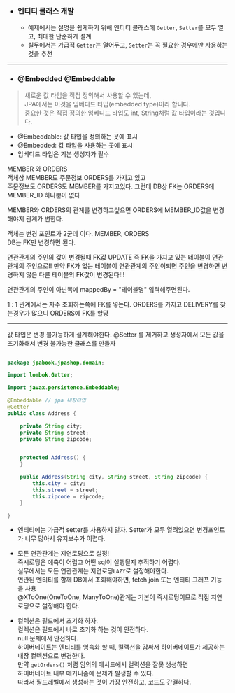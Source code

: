 * ### 엔티티 클래스 개발
  * 예제에서는 설명을 쉽게하기 위해 엔티티 클래스에 `Getter`, `Setter`를 모두 열고, 최대한 단순하게 설계
  * 실무에서는 가급적 `Getter`는 열어두고, `Setter`는 꼭 필요한 경우에만 사용하는 것을 추천


___
* ### @Embedded @Embeddable
> 새로운 값 타입을 직접 정의해서 사용할 수 있는데,   
>JPA에서는 이것을 임베디드 타입(embedded type)이라 합니다.  
>중요한 것은 직접 정의한 임베디드 타입도 int, String처럼 값 타입이라는 것입니다.
>

* @Embeddable: 값 타입을 정의하는 곳에 표시
* @Embedded: 값 타입을 사용하는 곳에 표시
* 임베디드 타입은 기본 생성자가 필수


MEMBER 와 ORDERS   
객체상 MEMBER도 주문정보 ORDERS를 가지고 있고   
주문정보도 ORDERS도 MEMBER를 가지고있다.
그런데 DB상 FK는 ORDERS에 MEMBER_ID 하나뿐이 없다

MEMBER와 ORDERS의 관계를 변경하고싶으면 
ORDERS에 MEMBER_ID값을 변경해야지 관계가 변한다.  

객체는 변경 포인트가 2군데 이다. MEMBER, ORDERS  
DB는 FK만 변경하면 된다.

연관관계의 주인의 값이 변경될때 FK값 UPDATE 즉 FK을 가지고 있는 테이블이 연관관계의 주인으로!!
만약 FK가 없는 테이블이 연관관계의 주인이되면 주인을 변경하면 변경하지 않은 다른 테이블의 FK값이 변경된다!!!  

연관관계의 주인이 아닌쪽에 mappedBy = "테이블명" 입력해주면된다.


  
  
1 : 1 관계에서는 자주 조회하는쪽에 FK를 넣는다.
ORDERS를 가지고 DELIVERY를 찾는경우가 많으니 ORDERS에 FK를 할당

___

값 타입은 변경 불가능하게 설계해야한다.
@Setter 를 제거하고 생성자에서 모든 값을 초기화해서 변경 불가능한 클래스를 만들자

```java

package jpabook.jpashop.domain;

import lombok.Getter;

import javax.persistence.Embeddable;

@Embeddable // jpa 내장타입
@Getter
public class Address {

    private String city;
    private String street;
    private String zipcode;


    protected Address() {
    }

    public Address(String city, String street, String zipcode) {
        this.city = city;
        this.street = street;
        this.zipcode = zipcode;
    }

}

```

* 엔티티에는 가급적 setter를 사용하지 말자.
Setter가 모두 열려있으면 변경포인트가 너무 많아서 유지보수가 어렵다.  

  

* 모든 연관관계는 지연로딩으로 설정!  
즉시로딩은 예측이 어렵고 어떤 sql이 실행될지 추적하기 어렵다.  
실무에서는 모든 연관관계는 지연로딩`LAZY`로 설정해야한다.  
연관된 엔티티를 함께 DB에서 조회해야하면, fetch join 또는 엔티티 그래프 기능을 사용  
@XToOne(OneToOne, ManyToOne)관계는 기본이 즉시로딩이므로 직접 지연로딩으로 설정해야 한다.


* 컬렉션은 필드에서 초기화 하자.  
컬렉션은 필드에서 바로 초기화 하는 것이 안전하다.  
null 문제에서 안전하다.  
하이버네이트는 엔티티를 영속화 할 때, 컬랙션을 감싸서 하이버네이트가 제공하는 내장 컬렉션으로 변경한다.  
만약 `getOrders()` 처럼 임의의 메서드에서 컬력션을 잘못 생성하면  
하이버네이트 내부 메커니즘에 문제가 발생할 수 있다.   
따라서 필드레벨에서 생성하는 것이 가장 안전하고, 코드도 간결하다.




